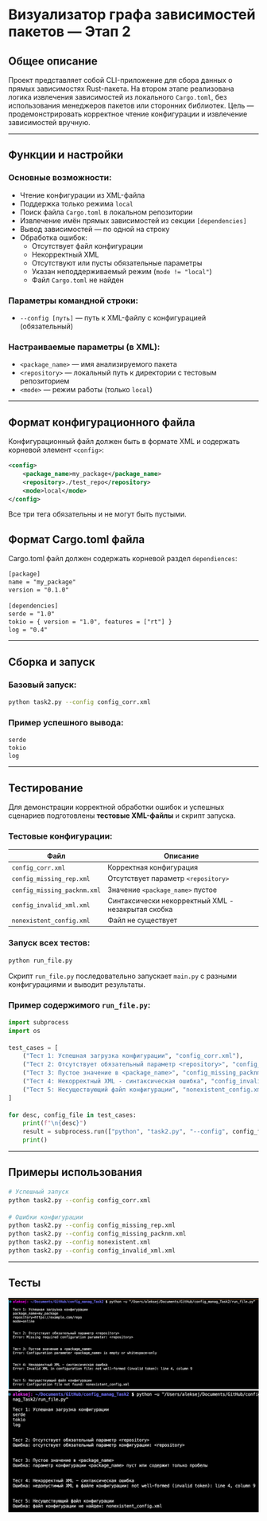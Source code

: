 # Визуализатор графа зависимостей пакетов — Этап 2

## Общее описание

Проект представляет собой CLI-приложение для сбора данных о прямых зависимостях Rust-пакета. На втором этапе реализована логика извлечения зависимостей из локального `Cargo.toml`, без использования менеджеров пакетов или сторонних библиотек. Цель — продемонстрировать корректное чтение конфигурации и извлечение зависимостей вручную.

---

## Функции и настройки

### Основные возможности:
- Чтение конфигурации из XML-файла
- Поддержка только режима `local`
- Поиск файла `Cargo.toml` в локальном репозитории
- Извлечение имён прямых зависимостей из секции `[dependencies]`
- Вывод зависимостей — по одной на строку
- Обработка ошибок:
  - Отсутствует файл конфигурации
  - Некорректный XML
  - Отсутствуют или пусты обязательные параметры
  - Указан неподдерживаемый режим (`mode != "local"`)
  - Файл `Cargo.toml` не найден

### Параметры командной строки:
- `--config [путь]` — путь к XML-файлу с конфигурацией (обязательный)

### Настраиваемые параметры (в XML):
- `<package_name>` — имя анализируемого пакета
- `<repository>` — локальный путь к директории с тестовым репозиторием
- `<mode>` — режим работы (только `local`)

---

## Формат конфигурационного файла

Конфигурационный файл должен быть в формате XML и содержать корневой элемент `<config>`:

```xml
<config>
    <package_name>my_package</package_name>
    <repository>./test_repo</repository>
    <mode>local</mode>
</config>
```

Все три тега обязательны и не могут быть пустыми.

## Формат Cargo.toml файла

 Cargo.toml файл должен содержать корневой раздел `dependiences`:
```
[package]
name = "my_package"
version = "0.1.0"

[dependencies]
serde = "1.0"
tokio = { version = "1.0", features = ["rt"] }
log = "0.4"
```


---

## Сборка и запуск

### Базовый запуск:
```bash
python task2.py --config config_corr.xml
```

### Пример успешного вывода:
```
serde
tokio
log
```

---

## Тестирование

Для демонстрации корректной обработки ошибок и успешных сценариев подготовлены **тестовые XML-файлы** и скрипт запуска.

### Тестовые конфигурации:

| Файл | Описание |
|------|--------|
| `config_corr.xml` | Корректная конфигурация |
| `config_missing_rep.xml` | Отсутствует параметр `<repository>` |
| `config_missing_packnm.xml` | Значение `<package_name>` пустое |
| `config_invalid_xml.xml` | Синтаксически некорректный XML - незакрытая скобка |
| `nonexistent_config.xml` | Файл не существует |

### Запуск всех тестов:
```bash
python run_file.py
```

Скрипт `run_file.py` последовательно запускает `main.py` с разными конфигурациями и выводит результаты.

### Пример содержимого `run_file.py`:
```python
import subprocess
import os

test_cases = [
    ("Тест 1: Успешная загрузка конфигурации", "config_corr.xml"),
    ("Тест 2: Отсутствует обязательный параметр <repository>", "config_missing_rep.xml"),
    ("Тест 3: Пустое значение в <package_name>", "config_missing_packnm.xml"),
    ("Тест 4: Некорректный XML - синтаксическая ошибка", "config_invalid_xml.xml"),
    ("Тест 5: Несуществующий файл конфигурации", "nonexistent_config.xml"),
]

for desc, config_file in test_cases:
    print(f"\n{desc}")
    result = subprocess.run(["python", "task2.py", "--config", config_file])
    print()
```

---

## Примеры использования

```bash
# Успешный запуск
python task2.py --config config_corr.xml

# Ошибки конфигурации
python task2.py --config config_missing_rep.xml
python task2.py --config config_missing_packnm.xml
python task2.py --config nonexistent.xml
python task2.py --config config_invalid_xml.xml
```

---

## Тесты

![alt text](image.png)
![alt text](image-1.png)